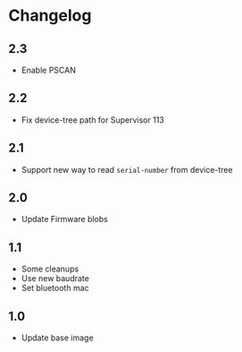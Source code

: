 # Changelog

## 2.3
- Enable PSCAN

## 2.2
- Fix device-tree path for Supervisor 113

## 2.1
- Support new way to read `serial-number` from device-tree

## 2.0
- Update Firmware blobs

## 1.1
- Some cleanups
- Use new baudrate
- Set bluetooth mac

## 1.0
- Update base image
